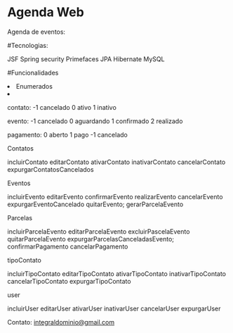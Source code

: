 # Agenda Web
Agenda de eventos:

#Tecnologias:

JSF
Spring security
Primefaces
JPA
Hibernate
MySQL


#Funcionalidades

<li>Enumerados<li>

contato: 
-1 cancelado
0 ativo 
1 inativo 

evento: 
-1 cancelado 
0 aguardando 
1 confirmado 
2 realizado 

pagamento: 
0 aberto 
1 pago 
-1 cancelado

Contatos

incluirContato
editarContato
ativarContato
inativarContato
cancelarContato
expurgarContatosCancelados

Eventos

incluirEvento
editarEvento
confirmarEvento
realizarEvento
cancelarEvento
expurgarEventoCancelado
quitarEvento;
gerarParcelaEvento

Parcelas

incluirParcelaEvento
editarParcelaEvento
excluirPascelaEvento
quitarParcelaEvento
expurgarParcelasCanceladasEvento;
confirmarPagamento
cancelarPagamento

tipoContato

incluirTipoContato
editarTipoContato
ativarTipoContato
inativarTipoContato
cancelarTipoContato
expurgarTipoContato

user

incluirUser
editarUser
ativarUser
inativarUser
cancelarUser
expurgarUser


Contato: integraldominio@gmail.com
